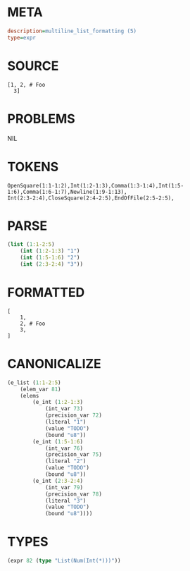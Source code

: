 # META
~~~ini
description=multiline_list_formatting (5)
type=expr
~~~
# SOURCE
~~~roc
[1, 2, # Foo
  3]
~~~
# PROBLEMS
NIL
# TOKENS
~~~zig
OpenSquare(1:1-1:2),Int(1:2-1:3),Comma(1:3-1:4),Int(1:5-1:6),Comma(1:6-1:7),Newline(1:9-1:13),
Int(2:3-2:4),CloseSquare(2:4-2:5),EndOfFile(2:5-2:5),
~~~
# PARSE
~~~clojure
(list (1:1-2:5)
	(int (1:2-1:3) "1")
	(int (1:5-1:6) "2")
	(int (2:3-2:4) "3"))
~~~
# FORMATTED
~~~roc
[
	1,
	2, # Foo
	3,
]
~~~
# CANONICALIZE
~~~clojure
(e_list (1:1-2:5)
	(elem_var 81)
	(elems
		(e_int (1:2-1:3)
			(int_var 73)
			(precision_var 72)
			(literal "1")
			(value "TODO")
			(bound "u8"))
		(e_int (1:5-1:6)
			(int_var 76)
			(precision_var 75)
			(literal "2")
			(value "TODO")
			(bound "u8"))
		(e_int (2:3-2:4)
			(int_var 79)
			(precision_var 78)
			(literal "3")
			(value "TODO")
			(bound "u8"))))
~~~
# TYPES
~~~clojure
(expr 82 (type "List(Num(Int(*)))"))
~~~